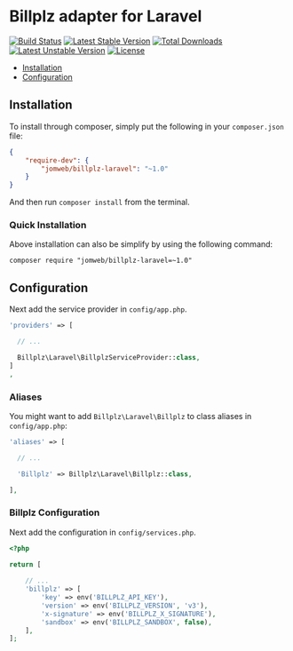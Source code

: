 Billplz adapter for Laravel
==============

[![Build Status](https://travis-ci.org/jomweb/billplz-laravel.svg?branch=master)](https://travis-ci.org/jomweb/billplz-laravel)
[![Latest Stable Version](https://poser.pugx.org/jomweb/billplz-laravel/version)](https://packagist.org/packages/jomweb/billplz-laravel)
[![Total Downloads](https://poser.pugx.org/jomweb/billplz-laravel/downloads)](https://packagist.org/packages/jomweb/billplz-laravel)
[![Latest Unstable Version](https://poser.pugx.org/jomweb/billplz-laravel/v/unstable)](//packagist.org/packages/jomweb/billplz-laravel)
[![License](https://poser.pugx.org/jomweb/billplz-laravel/license)](https://packagist.org/packages/jomweb/billplz-laravel)

* [Installation](#installation)
* [Configuration](#configuration)

## Installation

To install through composer, simply put the following in your `composer.json` file:

```json
{
    "require-dev": {
        "jomweb/billplz-laravel": "~1.0"
    }
}
```

And then run `composer install` from the terminal.

### Quick Installation

Above installation can also be simplify by using the following command:

    composer require "jomweb/billplz-laravel=~1.0"

## Configuration

Next add the service provider in `config/app.php`.

```php
'providers' => [

  // ...

  Billplz\Laravel\BillplzServiceProvider::class,
]
,
```

### Aliases

You might want to add `Billplz\Laravel\Billplz` to class aliases in `config/app.php`:

```php
'aliases' => [

  // ...

  'Billplz' => Billplz\Laravel\Billplz::class,

],
```

### Billplz Configuration

Next add the configuration in `config/services.php`.

```php
<?php 

return [
  
    // ...
    'billplz' => [
        'key' => env('BILLPLZ_API_KEY'),
        'version' => env('BILLPLZ_VERSION', 'v3'),
        'x-signature' => env('BILLPLZ_X_SIGNATURE'),
        'sandbox' => env('BILLPLZ_SANDBOX', false),
    ],
];
```
